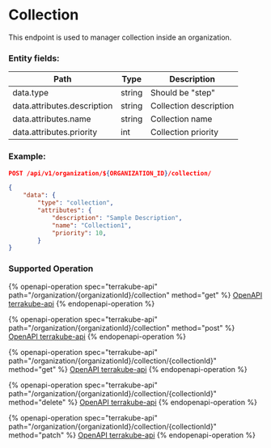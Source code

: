# Collection

This endpoint is used to manager collection inside an organization.

### Entity fields:

| Path                        | Type   | Description            |
| --------------------------- | ------ | ---------------------- |
| data.type                   | string | Should be "step"       |
| data.attributes.description | string | Collection description |
| data.attributes.name        | string | Collection name        |
| data.attributes.priority    | int    | Collection priority    |

### Example:

```json
POST /api/v1/organization/${ORGANIZATION_ID}/collection/

{
    "data": {
        "type": "collection",
        "attributes": {
            "description": "Sample Description",
            "name": "Collection1",
            "priority": 10,
        }
}

```

### Supported Operation

{% openapi-operation spec="terrakube-api" path="/organization/{organizationId}/collection" method="get" %}
[OpenAPI terrakube-api](https://gitbook-x-prod-openapi.4401d86825a13bf607936cc3a9f3897a.r2.cloudflarestorage.com/raw/cb9b759d0a5961decbc26bf547567df170cc7d69216b1d84e1fdc034f053cda2.json?X-Amz-Algorithm=AWS4-HMAC-SHA256&X-Amz-Content-Sha256=UNSIGNED-PAYLOAD&X-Amz-Credential=dce48141f43c0191a2ad043a6888781c%2F20250804%2Fauto%2Fs3%2Faws4_request&X-Amz-Date=20250804T151108Z&X-Amz-Expires=172800&X-Amz-Signature=9fa2b1a9f65e3f54965706273602d3e4c477394bb42bea56fdf3e331e85e2595&X-Amz-SignedHeaders=host&x-amz-checksum-mode=ENABLED&x-id=GetObject)
{% endopenapi-operation %}

{% openapi-operation spec="terrakube-api" path="/organization/{organizationId}/collection" method="post" %}
[OpenAPI terrakube-api](https://gitbook-x-prod-openapi.4401d86825a13bf607936cc3a9f3897a.r2.cloudflarestorage.com/raw/cb9b759d0a5961decbc26bf547567df170cc7d69216b1d84e1fdc034f053cda2.json?X-Amz-Algorithm=AWS4-HMAC-SHA256&X-Amz-Content-Sha256=UNSIGNED-PAYLOAD&X-Amz-Credential=dce48141f43c0191a2ad043a6888781c%2F20250804%2Fauto%2Fs3%2Faws4_request&X-Amz-Date=20250804T151108Z&X-Amz-Expires=172800&X-Amz-Signature=9fa2b1a9f65e3f54965706273602d3e4c477394bb42bea56fdf3e331e85e2595&X-Amz-SignedHeaders=host&x-amz-checksum-mode=ENABLED&x-id=GetObject)
{% endopenapi-operation %}

{% openapi-operation spec="terrakube-api" path="/organization/{organizationId}/collection/{collectionId}" method="get" %}
[OpenAPI terrakube-api](https://gitbook-x-prod-openapi.4401d86825a13bf607936cc3a9f3897a.r2.cloudflarestorage.com/raw/cb9b759d0a5961decbc26bf547567df170cc7d69216b1d84e1fdc034f053cda2.json?X-Amz-Algorithm=AWS4-HMAC-SHA256&X-Amz-Content-Sha256=UNSIGNED-PAYLOAD&X-Amz-Credential=dce48141f43c0191a2ad043a6888781c%2F20250804%2Fauto%2Fs3%2Faws4_request&X-Amz-Date=20250804T151108Z&X-Amz-Expires=172800&X-Amz-Signature=9fa2b1a9f65e3f54965706273602d3e4c477394bb42bea56fdf3e331e85e2595&X-Amz-SignedHeaders=host&x-amz-checksum-mode=ENABLED&x-id=GetObject)
{% endopenapi-operation %}

{% openapi-operation spec="terrakube-api" path="/organization/{organizationId}/collection/{collectionId}" method="delete" %}
[OpenAPI terrakube-api](https://gitbook-x-prod-openapi.4401d86825a13bf607936cc3a9f3897a.r2.cloudflarestorage.com/raw/cb9b759d0a5961decbc26bf547567df170cc7d69216b1d84e1fdc034f053cda2.json?X-Amz-Algorithm=AWS4-HMAC-SHA256&X-Amz-Content-Sha256=UNSIGNED-PAYLOAD&X-Amz-Credential=dce48141f43c0191a2ad043a6888781c%2F20250804%2Fauto%2Fs3%2Faws4_request&X-Amz-Date=20250804T151108Z&X-Amz-Expires=172800&X-Amz-Signature=9fa2b1a9f65e3f54965706273602d3e4c477394bb42bea56fdf3e331e85e2595&X-Amz-SignedHeaders=host&x-amz-checksum-mode=ENABLED&x-id=GetObject)
{% endopenapi-operation %}

{% openapi-operation spec="terrakube-api" path="/organization/{organizationId}/collection/{collectionId}" method="patch" %}
[OpenAPI terrakube-api](https://gitbook-x-prod-openapi.4401d86825a13bf607936cc3a9f3897a.r2.cloudflarestorage.com/raw/cb9b759d0a5961decbc26bf547567df170cc7d69216b1d84e1fdc034f053cda2.json?X-Amz-Algorithm=AWS4-HMAC-SHA256&X-Amz-Content-Sha256=UNSIGNED-PAYLOAD&X-Amz-Credential=dce48141f43c0191a2ad043a6888781c%2F20250804%2Fauto%2Fs3%2Faws4_request&X-Amz-Date=20250804T151108Z&X-Amz-Expires=172800&X-Amz-Signature=9fa2b1a9f65e3f54965706273602d3e4c477394bb42bea56fdf3e331e85e2595&X-Amz-SignedHeaders=host&x-amz-checksum-mode=ENABLED&x-id=GetObject)
{% endopenapi-operation %}
